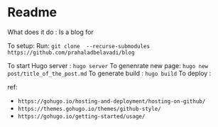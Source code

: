 # Readme

What does it do : Is a blog for 


To setup:
Run:
`git clone  --recurse-submodules https://github.com/prahaladbelavadi/blog`

To start Hugo server : 
`hugo server`
To genenrate new page:
`hugo new post/title_of_the_post.md`
To generate build :
`hugo build`
To deploy :


ref:
- `https://gohugo.io/hosting-and-deployment/hosting-on-github/`
- `https://themes.gohugo.io/themes/github-style/`
- `https://gohugo.io/getting-started/usage/`